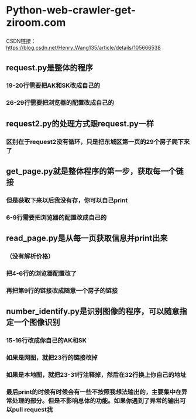 
# Python-web-crawler-get-ziroom.com
###

CSDN链接：
https://blog.csdn.net/Henry_Wang135/article/details/105666538


## request.py是整体的程序
###    19-20行需要把AK和SK改成自己的
###    26-29行需要把浏览器的配置改成自己的
###
## request2.py的处理方式跟request.py一样
###    区别在于request2没有循环，只是把东城区第一页的29个房子爬下来了
###
## get_page.py就是整体程序的第一步，获取每一个链接
###    但是获取下来以后我没有存，你可以自己print
###    6-9行需要把浏览器的配置改成自己的
###
## read_page.py是从每一页获取信息并print出来
###   （没有解析价格）
###    把4-6行的浏览器配置改了
###    再把第9行的链接改成随意一个房子的链接
###
## number_identify.py是识别图像的程序，可以随意指定一个图像识别
###    15-16行改成你自己的AK和SK
###    如果是网图，就把23行的链接改掉
###    如果是本地图，就把23-31行注释掉，然后在32行换上你自己的地址

### 最后print的时候有时候会有一些不按照我想法输出的，主要集中在异常处理的部分。但是不影响总体的功能。如果你遇到了异常的输出可以pull request我

